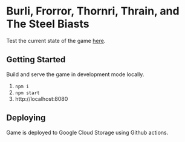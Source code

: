 # Burli, Frorror, Thornri, Thrain, and The Steel Biasts

Test the current state of the game [here](https://storage.googleapis.com/steel-test/dist/index.html).

## Getting Started

Build and serve the game in development mode locally.

1. `npm i`
2. `npm start`
3. http://localhost:8080

## Deploying

Game is deployed to Google Cloud Storage using Github actions.
